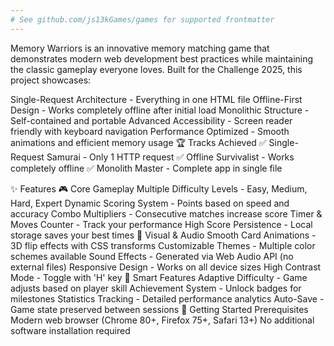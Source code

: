 ```yaml
---
# See github.com/js13kGames/games for supported frontmatter
---
```

Memory Warriors is an innovative memory matching game that demonstrates modern web development best practices while maintaining the classic gameplay everyone loves. Built for the Challenge  2025, this project showcases:

Single-Request Architecture - Everything in one HTML file
Offline-First Design - Works completely offline after initial load
Monolithic Structure - Self-contained and portable
Advanced Accessibility - Screen reader friendly with keyboard navigation
Performance Optimized - Smooth animations and efficient memory usage
🏆  Tracks Achieved
✅ Single-Request Samurai - Only 1 HTTP request
✅ Offline Survivalist - Works completely offline
✅ Monolith Master - Complete app in single file

✨ Features
🎮 Core Gameplay
Multiple Difficulty Levels - Easy, Medium, Hard, Expert
Dynamic Scoring System - Points based on speed and accuracy
Combo Multipliers - Consecutive matches increase score
Timer & Moves Counter - Track your performance
High Score Persistence - Local storage saves your best times
🎨 Visual & Audio
Smooth Card Animations - 3D flip effects with CSS transforms
Customizable Themes - Multiple color schemes available
Sound Effects - Generated via Web Audio API (no external files)
Responsive Design - Works on all device sizes
High Contrast Mode - Toggle with 'H' key
🧠 Smart Features
Adaptive Difficulty - Game adjusts based on player skill
Achievement System - Unlock badges for milestones
Statistics Tracking - Detailed performance analytics
Auto-Save - Game state preserved between sessions
🚀 Getting Started
Prerequisites
Modern web browser (Chrome 80+, Firefox 75+, Safari 13+)
No additional software installation required